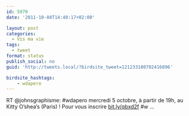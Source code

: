 ```yaml
---
id: 5970
date: '2011-10-04T14:40:17+02:00'

layout: post
categories:
  - Vis ma vie
tags:
  - tweet
format: status
publish_social: no
guid: 'http://tweets.local/?birdsite_tweet=121233180702416896'

birdsite_hashtags:
    - wdapero
---
```


RT @johnsgraphisme: #wdapero mercredi 5 octobre, à partir de 19h, au Kitty O’shea’s (Paris) ! Pour vous inscrire [bit.ly/qbxd2f](http://bit.ly/qbxd2f) #w …